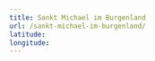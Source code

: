 ```yaml
---
title: Sankt Michael im Burgenland
url: /sankt-michael-im-burgenland/
latitude: 
longitude: 
---
```

